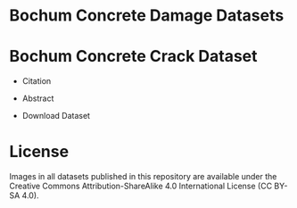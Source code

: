 # Bochum Concrete Damage Datasets

# Bochum Concrete Crack Dataset
  - Citation
 
  - Abstract
 
  - Download Dataset
  
  
# License
Images in all datasets published in this repository are available under the Creative Commons Attribution-ShareAlike 4.0 International License (CC BY-SA 4.0).
